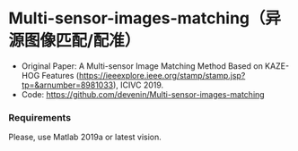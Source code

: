 # Multi-sensor-images-matching（异源图像匹配/配准）
- Original Paper: A Multi-sensor Image Matching Method Based on KAZE-HOG Features (https://ieeexplore.ieee.org/stamp/stamp.jsp?tp=&arnumber=8981033), ICIVC 2019.
- Code: https://github.com/devenin/Multi-sensor-images-matching
### Requirements
Please, use Matlab 2019a or latest vision.
